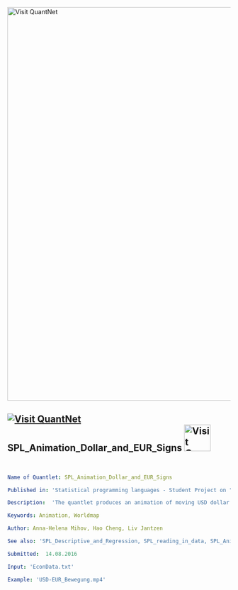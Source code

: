 [<img src="https://github.com/QuantLet/Styleguide-and-FAQ/blob/master/pictures/banner.png" width="888" alt="Visit QuantNet">](http://quantlet.de/)

## [<img src="https://github.com/QuantLet/Styleguide-and-FAQ/blob/master/pictures/qloqo.png" alt="Visit QuantNet">](http://quantlet.de/) **SPL_Animation_Dollar_and_EUR_Signs** [<img src="https://github.com/QuantLet/Styleguide-and-FAQ/blob/master/pictures/QN2.png" width="60" alt="Visit QuantNet 2.0">](http://quantlet.de/)

```yaml

﻿
Name of Quantlet: SPL_Animation_Dollar_and_EUR_Signs

Published in: 'Statistical programming languages - Student Project on "Overview with Analysis of the Effects of the Currency Exchange Rate US Dollar/EUR on the European and U.S. Economy" '

Description:  'The quantlet produces an animation of moving USD dollar and euro Signs in front of  a world map'

Keywords: Animation, Worldmap

Author: Anna-Helena Mihov, Hao Cheng, Liv Jantzen

See also: 'SPL_Descriptive_and_Regression, SPL_reading_in_data, SPL_Animation_Choreopleth_Map, SPL_Animation_of_Currency_Exchange_Rate_Map'

Submitted:  14.08.2016

Input: 'EconData.txt'

Example: 'USD-EUR_Bewegung.mp4'

```